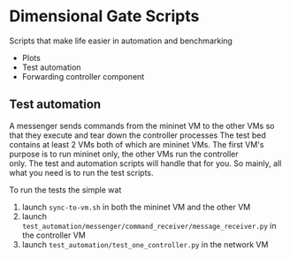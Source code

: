 # Dimensional Gate Scripts 
 
Scripts that make life easier in automation and benchmarking 
- Plots 
- Test automation 
- Forwarding controller component 
 
## Test automation 
A messenger sends commands from the mininet VM to the other VMs so that they
execute and tear down the controller processes 
The test bed contains at least 2 VMs both of which are mininet VMs. The first
VM's purpose is to run mininet only, the other VMs run the controller  
only. The test and automation scripts will handle that for you. So mainly, all 
what you need is to run the test scripts. 
 
To run the tests the simple wat 
1) launch `sync-to-vm.sh` in both the mininet VM and the other VM 
2) launch `test_automation/messenger/command_receiver/message_receiver.py` in
the controller VM 
3) launch `test_automation/test_one_controller.py` in the network VM 


